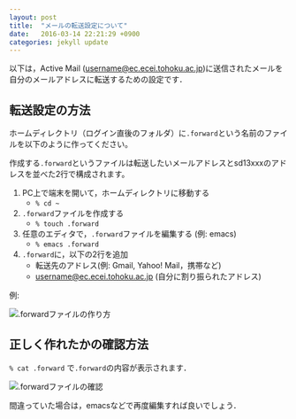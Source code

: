 ```yaml
---
layout: post
title:  "メールの転送設定について"
date:   2016-03-14 22:21:29 +0900
categories: jekyll update
---
```


以下は，Active Mail (username@ec.ecei.tohoku.ac.jp)に送信されたメールを自分のメールアドレスに転送するための設定です．

## 転送設定の方法
ホームディレクトリ（ログイン直後のフォルダ）に```.forward```という名前のファイルを以下のように作ってください。

作成する```.forward```というファイルは転送したいメールアドレスとsd13xxxのアドレスを並べた2行で構成されます。

1. PC上で端末を開いて，ホームディレクトリに移動する
    * ```% cd ~```
2. ```.forward```ファイルを作成する
    * ```% touch .forward```
3. 任意のエディタで，```.forward```ファイルを編集する (例: emacs)
    * ```% emacs .forward```
4. ```.forward```に，以下の2行を追加
    * 転送先のアドレス(例: Gmail, Yahoo! Mail，携帯など)
    * username@ec.ecei.tohoku.ac.jp (自分に割り振られたアドレス)

例:

![.forwardファイルの作り方]({{site.baseurl}}/images/create_forward_file.png)

## 正しく作れたかの確認方法
```% cat .forward```
で```.forward```の内容が表示されます．

![.forwardファイルの確認]({{site.baseurl}}/images/check_forward.png)

間違っていた場合は，emacsなどで再度編集すれば良いでしょう．
